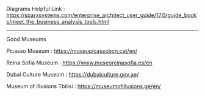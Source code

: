 Diagrams Helpful Link :
https://sparxsystems.com/enterprise_architect_user_guide/17.0/guide_books/meet_the_business_analysis_tools.html
_____________________________________

Good Museums

Picasso Museum :
https://museupicassobcn.cat/en/

Reina Sofia Museum :
https://www.museoreinasofia.es/en

Dubai Culture Museum :
https://dubaiculture.gov.ae/

Museum of Illusions Tbilisi :
https://museumofillusions.ge/en/
